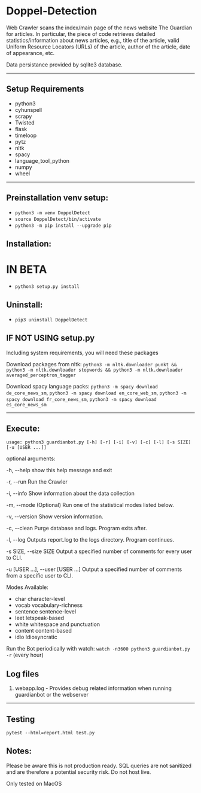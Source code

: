 # Doppel-Detection

Web Crawler scans the index/main page of the news website The Guardian for articles. In particular, the piece of code retrieves detailed statistics/information about news articles, e.g., title of the article, valid Uniform Resource Locators (URLs) of the article, author of the article, date of appearance, etc.  

Data persistance provided by sqlite3 database.

---
## Setup Requirements

- python3
- cyhunspell
- scrapy
- Twisted
- flask
- timeloop
- pytz
- nltk
- spacy
- language_tool_python
- numpy
- wheel

---
## Preinstallation venv setup: 

- `python3 -m venv DoppelDetect`
- `source DoppelDetect/bin/activate`
- `python3 -m pip install --upgrade pip`
  
  
## Installation:

# IN BETA
- `python3 setup.py install`

## Uninstall:
- `pip3 uninstall DoppelDetect`

## IF NOT USING setup.py
Including system requirements, you will need these packages

Download packages from nltk:
`python3 -m nltk.downloader punkt && python3 -m nltk.downloader stopwords && python3 -m nltk.downloader averaged_perceptron_tagger`

Download spacy language packs:
`python3 -m spacy download de_core_news_sm`, `python3 -m spacy download en_core_web_sm`, `python3 -m spacy download fr_core_news_sm`, `python3 -m spacy download es_core_news_sm`

---
## Execute: 

`usage: python3 guardianbot.py [-h] [-r] [-i] [-v] [-c] [-l] [-s SIZE] [-u [USER ...]]`

optional arguments:

  -h, --help            show this help message and exit
  
  -r, --run             Run the Crawler
  
  -i, --info            Show information about the data collection
  
  -m, --mode            (Optional) Run one of the statistical modes listed below.

  -v, --version         Show version information.
  
  -c, --clean           Purge database and logs. Program exits after.
  
  -l, --log             Outputs report.log to the logs directory. Program continues.
  
  -s SIZE, --size SIZE  Output a specified number of comments for every user to CLI.
  
  -u [USER ...], --user [USER ...]
                        Output a specified number of comments from a specific user to CLI.

Modes Available:
  - char          character-level
  - vocab         vocabulary-richness
  - sentence      sentence-level   
  - leet          letspeak-based
  - white         whitespace and punctuation
  - content       content-based
  - idio          Idiosyncratic
            
Run the Bot periodically with watch: `watch -n3600 python3 guardianbot.py -r` (every hour)
                    
## Log files
1. webapp.log - Provides debug related information when running guardianbot or the webserver

---
## Testing

`pytest --html=report.html test.py`

## Notes:

Please be aware this is not production ready.  SQL queries are not sanitized and are therefore a potential security risk. Do not host live.

Only tested on MacOS